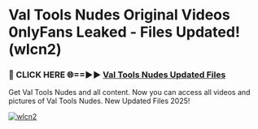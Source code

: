 # Val Tools Nudes Original Videos 0nlyFans Leaked - Files Updated! (wlcn2)

<h3>🔴 CLICK HERE 🌐==►► <a href="https://tinyurl.com/5h6xmrr3" rel="nofollow">Val Tools Nudes Updated Files</a></h3>

Get Val Tools Nudes and all content. Now you can access all videos and pictures of Val Tools Nudes. New Updated Files 2025!

[![wlcn2](https://i.imgur.com/KVD873Z.gif)](https://tinyurl.com/5h6xmrr3)
